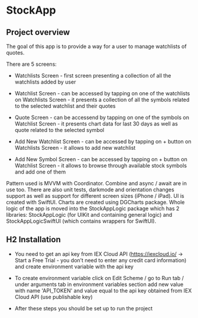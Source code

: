 # StockApp

## Project overview

The goal of this app is to provide a way for a user to manage watchlists of quotes. 

There are 5 screens: 

- Watchlists Screen - first screen presenting a collection of all the watchlists added by user

- Watchlist Screen - can be accessed by tapping on one of the watchlists on Watchlists Screen - it presents a collection of all the symbols related to the selected watchlist and their quotes

- Quote Screen - can be accessend by tapping on one of the symbols on Watchlist Screen - it presents chart data for last 30 days as well as quote related to the selected symbol

- Add New Watchlist Screen - can be accessed by tapping on + button on Watchlists Screen - it allows to add new watchlist

- Add New Symbol Screen - can be accessed by tapping on + button on Watchlist Screen - it allows to browse through available stock symbols and add one of them 

Pattern used is MVVM with Coordinator. Combine and async / await are in use too. There are also unit tests, darkmode and orientation changes support as well as support for different screen sizes (iPhone / iPad). UI is created with SwiftUI. Charts are created using DGCharts package. Whole logic of the app is moved into the StockAppLogic package which has 2 libraries: StockAppLogic (for UIKit and containing general logic) and StockAppLogicSwiftUI (which contains wrappers for SwiftUI).   

## H2 Installation 

- You need to get an api key from IEX Cloud API (https://iexcloud.io/ -> Start a Free Trial - you don’t need to enter any credit card information) and create environment variable with the api key

- To create environment variable click on Edit Scheme / go to Run tab / under arguments tab in environment variables section add new value with name 'API_TOKEN' and value equal to the api key obtained from IEX Cloud API (use publishable key)

- After these steps you should be set up to run the project
